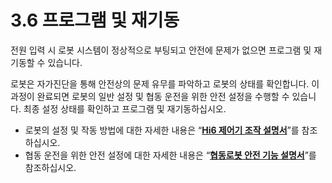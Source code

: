 ﻿# 3.6 프로그램 및 재기동

전원 입력 시 로봇 시스템이 정상적으로 부팅되고 안전에 문제가 없으면 프로그램 및 재기동할 수 있습니다.

로봇은 자가진단을 통해 안전상의 문제 유무를 파악하고 로봇의 상태를 확인합니다. 이 과정이 완료되면 로봇의 일반 설정 및 협동 운전을 위한 안전 설정을 수행할 수 있습니다. 최종 설정 상태를 확인하고 프로그램 및 재기동하십시오.

* 로봇의 설정 및 작동 방법에 대한 자세한 내용은 “[**Hi6 제어기 조작 설명서**](https://hyundai-robotics.gitbook.io/hi6-operation-manual)”를 참조하십시오.
* 협동 운전을 위한 안전 설정에 대한 자세한 내용은 “[**협동로봇 안전 기능 설명서**](https://hyundai-robotics.gitbook.io/cobot-safety-function/)”를 참조하십시오.
